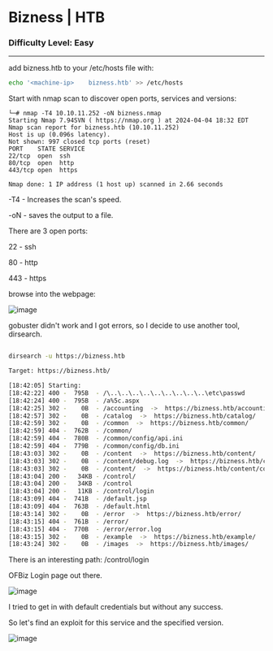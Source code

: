 # Bizness | HTB
### Difficulty Level: Easy
------------------------------------------

add bizness.htb to your /etc/hosts file with:

```bash
echo '<machine-ip>    bizness.htb' >> /etc/hosts
```

Start with nmap scan to discover open ports, services and versions:

```
└─# nmap -T4 10.10.11.252 -oN bizness.nmap
Starting Nmap 7.94SVN ( https://nmap.org ) at 2024-04-04 18:32 EDT
Nmap scan report for bizness.htb (10.10.11.252)
Host is up (0.096s latency).
Not shown: 997 closed tcp ports (reset)
PORT    STATE SERVICE
22/tcp  open  ssh
80/tcp  open  http
443/tcp open  https

Nmap done: 1 IP address (1 host up) scanned in 2.66 seconds
```

-T4 - Increases the scan's speed.

-oN - saves the output to a file.

There are 3 open ports:

22 - ssh

80 - http

443 - https


browse into the webpage:

![image](https://cdn-images-1.medium.com/max/1000/1*RDiEx9XtlQ-oLb4J91FiNw.png)


gobuster didn't work and I got errors, so I decide to use another tool, dirsearch.

```bash

dirsearch -u https://bizness.htb

Target: https://bizness.htb/

[18:42:05] Starting:                                                                                                          
[18:42:22] 400 -  795B  - /\..\..\..\..\..\..\..\..\..\etc\passwd               
[18:42:24] 400 -  795B  - /a%5c.aspx                                        
[18:42:25] 302 -    0B  - /accounting  ->  https://bizness.htb/accounting/  
[18:42:57] 302 -    0B  - /catalog  ->  https://bizness.htb/catalog/        
[18:42:59] 302 -    0B  - /common  ->  https://bizness.htb/common/          
[18:42:59] 404 -  762B  - /common/                                          
[18:42:59] 404 -  780B  - /common/config/api.ini                            
[18:42:59] 404 -  779B  - /common/config/db.ini                             
[18:43:03] 302 -    0B  - /content  ->  https://bizness.htb/content/        
[18:43:03] 302 -    0B  - /content/debug.log  ->  https://bizness.htb/content/control/main
[18:43:03] 302 -    0B  - /content/  ->  https://bizness.htb/content/control/main
[18:43:04] 200 -   34KB - /control/                                         
[18:43:04] 200 -   34KB - /control
[18:43:04] 200 -   11KB - /control/login                                    
[18:43:09] 404 -  741B  - /default.jsp                                      
[18:43:09] 404 -  763B  - /default.html                                     
[18:43:14] 302 -    0B  - /error  ->  https://bizness.htb/error/            
[18:43:15] 404 -  761B  - /error/                                           
[18:43:15] 404 -  770B  - /error/error.log                                  
[18:43:15] 302 -    0B  - /example  ->  https://bizness.htb/example/        
[18:43:24] 302 -    0B  - /images  ->  https://bizness.htb/images/

```

There is an interesting path: /control/login 

 OFBiz Login page out there.

 ![image](https://cdn-images-1.medium.com/max/1000/1*Mz5kqCyzrCJEhqxO5UQuRQ.png)

 I tried to get in with default credentials but without any success.

So let's find an exploit for this service and the specified version. 


![image](https://cdn-images-1.medium.com/max/1000/1*C7BTmP6IdRsGEk40ZWtH-w.png)










 











